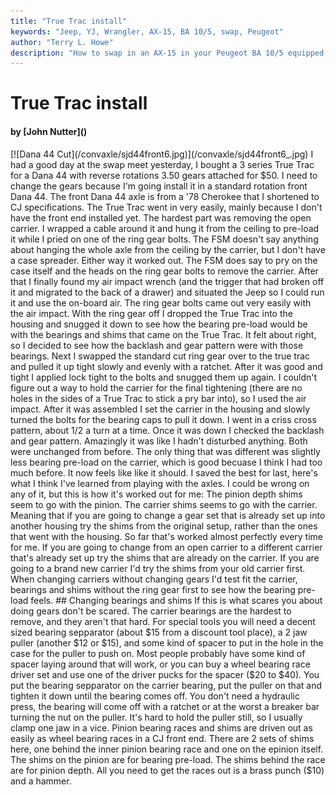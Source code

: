 ```yaml
---
title: "True Trac install"
keywords: "Jeep, YJ, Wrangler, AX-15, BA 10/5, swap, Peugeot"
author: "Terry L. Howe"
description: "How to swap in an AX-15 in your Peugeot BA 10/5 equipped Jeep Wrangler, Cherokee, or Comanche."
---
```


# True Trac install
<H4>by [John Nutter]()</H4>
[![Dana 44 Cut](/convaxle/sjd44front6.jpg)](/convaxle/sjd44front6_.jpg)
I had a good day at the swap meet yesterday,  I bought a 3 series True
Trac for a Dana 44 with reverse rotations 3.50 gears attached for $50.
I need to change the gears because I'm going install it in a standard
rotation front Dana 44.  The front Dana 44 axle is from a '78 Cherokee
that I shortened to CJ specifications.
The True Trac went in very easily, mainly because I don't have the front
end installed yet. The hardest part was removing the open carrier. I
wrapped a cable around it and hung it from the ceiling to pre-load it
while I pried on one of the ring gear bolts. The FSM doesn't say
anything about hanging the whole axle from the ceiling by the carrier,
but I don't have a case spreader. Either way it worked out. The FSM does
say to pry on the case itself and the heads on the ring gear bolts to
remove the carrier.
After that I finally found my air impact wrench (and the trigger that
had broken off it and migrated to the back of a drawer) and situated the
Jeep so I could run it and use the on-board air. The ring gear bolts
came out very easily with the air impact.
With the ring gear off I dropped the True Trac into the housing and
snugged it down to see how the bearing pre-load would be with the
bearings and shims that came on the True Trac. It felt about right, so I
decided to see how the backlash and gear pattern were with those
bearings.
Next I swapped the standard cut ring gear over to the true trac and
pulled it up tight slowly and evenly with a ratchet. After it was good
and tight I applied lock tight to the bolts and snugged them up again. I
couldn't figure out a way to hold the carrier for the final tightening
(there are no holes in the sides of a True Trac to stick a pry bar
into), so I used the air impact.
After it was assembled I set the carrier in the housing and slowly
turned the bolts for the bearing caps to pull it down. I went in a criss
cross pattern, about 1/2 a turn at a time. Once it was down I checked
the backlash and gear pattern. Amazingly it was like I hadn't disturbed
anything. Both were unchanged from before. The only thing that was
different was slightly less bearing pre-load on the carrier, which is
good becuase I think I had too much before. It now feels like like it
should.
I saved the best for last, here's what I think I've learned from playing
with the axles. I could be wrong on any of it, but this is how it's
worked out for me:
The pinion depth shims seem to go with the pinion. The carrier shims
seems to go with the carrier. Meaning that if you are going to change a
gear set that is already set up into another housing try the shims from
the original setup, rather than the ones that went with the housing. So
far that's worked almost perfectly every time for me. If you are going
to change from an open carrier to a different carrier that's already set
up try the shims that are already on the carrier. If you are going to a
brand new carrier I'd try the shims from your old carrier first. When
changing carriers without changing gears I'd test fit the carrier,
bearings and shims without the ring gear first to see how the bearing
pre-load feels.
## Changing bearings and shims
If this is what scares you about doing gears don't be scared. The
carrier bearings are the hardest to remove, and they aren't that hard.
For special tools you will need a decent sized bearing sepparator (about
$15 from a discount tool place), a 2 jaw puller (another $12 or $15),
and some kind of spacer to put in the hole in the case for the puller to
push on. Most people probably have some kind of spacer laying around
that will work, or you can buy a wheel bearing race driver set and use
one of the driver pucks for the spacer ($20 to $40). You put the bearing
sepparator on the carrier bearing, put the puller on that and tighten it
down until the bearing comes off. You don't need a hydraulic press, the
bearing will come off with a ratchet or at the worst a breaker bar
turning the nut on the puller. It's hard to hold the puller still, so I
usually clamp one jaw in a vice.
Pinion bearing races and shims are driven out as easily as wheel bearing
races in a CJ front end. There are 2 sets of shims here, one behind the
inner pinion bearing race and one on the epinion itself. The shims on
the pinion are for bearing pre-load. The shims behind the race are for
pinion depth. All you need to get the races out is a brass punch ($10)
and a hammer.
